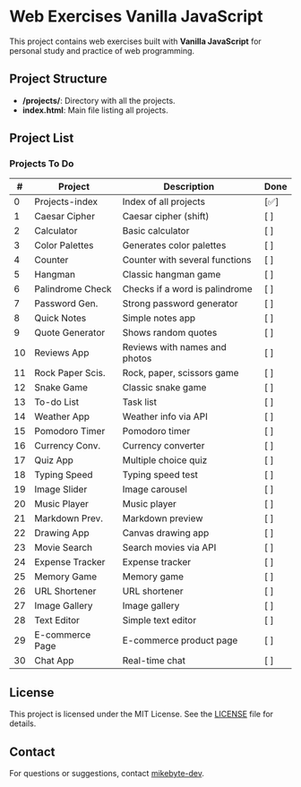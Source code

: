 # Web Exercises Vanilla JavaScript

This project contains web exercises built with **Vanilla JavaScript** for
personal study and practice of web programming.

## Project Structure

- **/projects/**: Directory with all the projects.
- **index.html**: Main file listing all projects.

## Project List

### Projects To Do

| #   | Project          | Description                    | Done |
| --- | ---------------- | ------------------------------ | ---- |
| 0   | Projects-index   | Index of all projects          | [✅] |
| 1   | Caesar Cipher    | Caesar cipher (shift)          | [ ]  |
| 2   | Calculator       | Basic calculator               | [ ]  |
| 3   | Color Palettes   | Generates color palettes       | [ ]  |
| 4   | Counter          | Counter with several functions | [ ]  |
| 5   | Hangman          | Classic hangman game           | [ ]  |
| 6   | Palindrome Check | Checks if a word is palindrome | [ ]  |
| 7   | Password Gen.    | Strong password generator      | [ ]  |
| 8   | Quick Notes      | Simple notes app               | [ ]  |
| 9   | Quote Generator  | Shows random quotes            | [ ]  |
| 10  | Reviews App      | Reviews with names and photos  | [ ]  |
| 11  | Rock Paper Scis. | Rock, paper, scissors game     | [ ]  |
| 12  | Snake Game       | Classic snake game             | [ ]  |
| 13  | To-do List       | Task list                      | [ ]  |
| 14  | Weather App      | Weather info via API           | [ ]  |
| 15  | Pomodoro Timer   | Pomodoro timer                 | [ ]  |
| 16  | Currency Conv.   | Currency converter             | [ ]  |
| 17  | Quiz App         | Multiple choice quiz           | [ ]  |
| 18  | Typing Speed     | Typing speed test              | [ ]  |
| 19  | Image Slider     | Image carousel                 | [ ]  |
| 20  | Music Player     | Music player                   | [ ]  |
| 21  | Markdown Prev.   | Markdown preview               | [ ]  |
| 22  | Drawing App      | Canvas drawing app             | [ ]  |
| 23  | Movie Search     | Search movies via API          | [ ]  |
| 24  | Expense Tracker  | Expense tracker                | [ ]  |
| 25  | Memory Game      | Memory game                    | [ ]  |
| 26  | URL Shortener    | URL shortener                  | [ ]  |
| 27  | Image Gallery    | Image gallery                  | [ ]  |
| 28  | Text Editor      | Simple text editor             | [ ]  |
| 29  | E-commerce Page  | E-commerce product page        | [ ]  |
| 30  | Chat App         | Real-time chat                 | [ ]  |

## License

This project is licensed under the MIT License. See the
[LICENSE](./LICENSE) file for details.

## Contact

For questions or suggestions, contact
[mikebyte-dev](mailto:mikebytedev@gmail.com).
